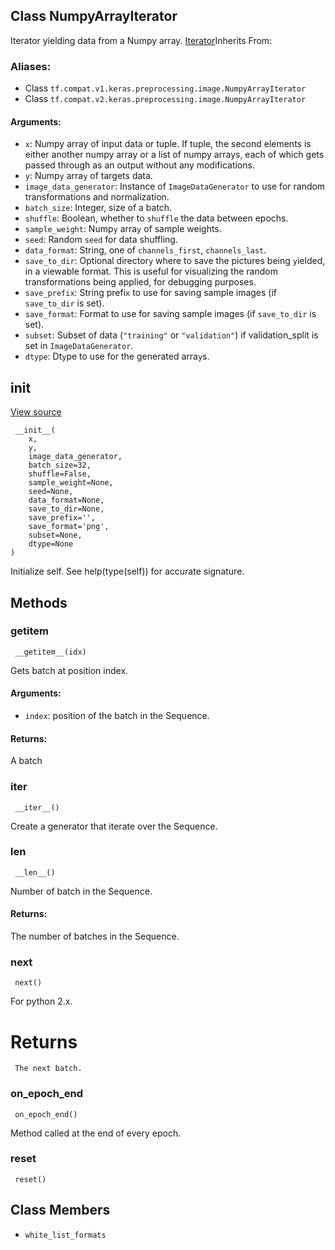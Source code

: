 ## Class NumpyArrayIterator

Iterator yielding data from a Numpy array.
[Iterator](https://www.tensorflow.org/api_docs/python/tf/keras/preprocessing/image/Iterator)Inherits From: 

### Aliases:
- Class `tf.compat.v1.keras.preprocessing.image.NumpyArrayIterator`
- Class `tf.compat.v2.keras.preprocessing.image.NumpyArrayIterator`
#### Arguments:
- `x`: Numpy array of input data or tuple. If tuple, the second elements is either another numpy array or a list of numpy arrays, each of which gets passed through as an output without any modifications.
- `y`: Nump`y` arra`y` of targets data.
- `image_data_generator`: Instance of `ImageDataGenerator` to use for random transformations and normalization.
- `batch_size`: Integer, size of a batch.
- `shuffle`: Boolean, whether to `shuffle` the data between epochs.
- `sample_weight`: Nump`y` arra`y` of sample weights.
- `seed`: Random `seed` for data shuffling.
- `data_format`: String, one of `channels_first`, `channels_last`.
- `save_to_dir`: Optional director`y` where to save the pictures being `y`ielded, in a viewable format. This is useful for visualizing the random transformations being applied, for debugging purposes.
- `save_prefix`: String prefi`x` to use for saving sample images (if `save_to_dir` is set).
- `save_format`: Format to use for saving sample images (if `save_to_dir` is set).
- `subset`: Subset of data (`"training"` or `"validation"`) if validation_split is set in `ImageDataGenerator`.
- `dtype`: Dt`y`pe to use for the generated arra`y`s.
## __init__
[View source](https://github.com/tensorflow/tensorflow/blob/r2.0/tensorflow/python/keras/preprocessing/image.py#L261-L291)


```
 __init__(
    x,
    y,
    image_data_generator,
    batch_size=32,
    shuffle=False,
    sample_weight=None,
    seed=None,
    data_format=None,
    save_to_dir=None,
    save_prefix='',
    save_format='png',
    subset=None,
    dtype=None
)
```

Initialize self. See help(type(self)) for accurate signature.
## Methods
### __getitem__

```
 __getitem__(idx)
```

Gets batch at position index.
#### Arguments:
- `index`: position of the batch in the Sequence.
#### Returns:

A batch
### __iter__

```
 __iter__()
```

Create a generator that iterate over the Sequence.
### __len__

```
 __len__()
```

Number of batch in the Sequence.
#### Returns:

The number of batches in the Sequence.
### next

```
 next()
```

For python 2.x.
# Returns

```
 The next batch.
```
### on_epoch_end

```
 on_epoch_end()
```

Method called at the end of every epoch.
### reset

```
 reset()
```
## Class Members
- `white_list_formats`
